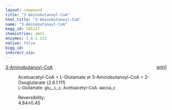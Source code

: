 ```yaml
---
layout: compound
title: "3-Aminobutanoyl-CoA"
html_title: "3-Aminobutanoyl-CoA"
name: "3-Aminobutanoyl-CoA"
kegg_id: C05117
chemistries: amn1
enzymes: 2.6.1.111
native: false
bigg_id:
indirect_via:
---
```

<dl><dt class="rs-product"><a class="link-dark" data-bs-html="true" data-bs-title="KEGG: C05117" data-bs-toggle="tooltip" href="{{ site.url }}{{ site.baseurl }}/compounds/C05117">3-Aminobutanoyl-CoA</a><span style="float: right; max-width: 40%"><a class="link-dark opacity-50" href="{{ site.url }}{{ site.baseurl }}/chemistries/amn1" style="font-size: small; word-wrap: anywhere;">amn1</a></span></dt><dd><p>Acetoacetyl-CoA + L-Glutamate ⇄ 3-Aminobutanoyl-CoA + 2-Oxoglutarate (<i>2.6.1.111</i>)<br/><span style="font-size: small;"><span data-bs-html="true" data-bs-title="KEGG: C00025" data-bs-toggle="tooltip">L-Glutamate</span>: glu__L_c, <span data-bs-html="true" data-bs-title="KEGG: C00332" data-bs-toggle="tooltip">Acetoacetyl-CoA</span>: aacoa_c</span><br/><div class="reversibility_info">Reversibility: <div class="progress"><div aria-valuemax="100" aria-valuemin="0" aria-valuenow="0" class="progress-bar bg-success" role="progressbar" style="width: 0%"></div></div><span>4.84±0.45</span><div class="progress"><div aria-valuemax="10" aria-valuemin="0" aria-valuenow="4.8445681616735135" class="progress-bar bg-danger" role="progressbar" style="width: 48.45%"></div><div aria-valuemax="10" aria-valuemin="0" aria-valuenow="4.8445681616735135" class="progress-bar bg-warning" role="progressbar" style="width: 4.55%"></div></div></div></p><dl></dl></dd></dl>